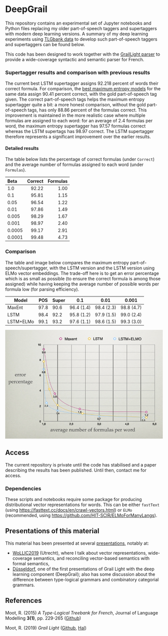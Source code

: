 # DeepGrail

This repository contains an experimental set of Jupyter notebooks and Python files replacing my older part-of-speech taggers and supertaggers with modern deep learning versions. A summary of my deep learning experiments using [TLGbank data](https://richardmoot.github.io/TLGbank/) to develop such part-of-speech taggers and supertaggers can be found below.

This code has been designed to work together with the [GrailLight parser](https://github.com/RichardMoot/GrailLight) to provide a wide-coverage syntactic and semantic parser for French. 

### Supertagger results and comparison with previous results

The current best LSTM supertagger assigns 92.218 percent of words their correct formula. For comparison, the [best maximum entropy models](https://github.com/RichardMoot/models) for the same data assign 90.41 percent correct, with the gold part-of-speech tag given. The correct part-of-speech tags helps the maximum entropy supertagger quite a bit: a more honest comparison, without the gold part-of-speech tags, has only 88.86 percent of the formulas correct. This improvement is maintained in the more realistic case where multiple formulas are assigned to each word: for an average of 2.4 formulas per word, the maximum entropy supertagger has 97.57 formulas correct whereas the LSTM supertags has 98.97 correct. The LSTM supertagger therefore represents a significant improvement over the earlier results.

#### Detailed results

The table below lists the percentage of correct formulas (under `Correct`) and the average number of formulas assigned to each word (under `Formulas`).

| Beta | Correct | Formulas|
|:-----|--------:|--------:|
1.0   | 92.22 | 1.00 |
0.1   | 95.81 | 1.15 |
0.05  | 96.54 | 1.22 |
0.01  | 97.86 | 1.49 |
0.005 | 98.29 | 1.67 |
0.001 | 98.97 | 2.40 |
0.0005 | 99.17 | 2.91 |
0.0001 | 99.48 | 4.73 |

### Comparison

The table and image below compares the maximum entropy part-of-speech/supertagger, with the LSTM version and the LSTM version using ELMo vector embeddings. The trade-off here is to get an error percentage which is as small as possible (to ensure the correct formula is among those assigned) while having keeping the average number of possible words per formula low (for parsing efficiency).

| Model | POS | Super | 0.1 | 0.01 | 0.001 |
|-------|-----|-------|-----|------|-------|
| MaxEnt | 97.8 | 90.6 | 96.4 (1.4) | 98.4 (2.3) | 98.8 (4.7) |
| LSTM | 98.4 | 92.2 | 95.8 (1.2) | 97.9 (1.5) | 99.0 (2.4) |
| LSTM+ELMo | 99.1 | 93.2 | 97.6 (1.1) | 98.6 (1.5) | 99.3 (3.0) |

![visual map of the average number of formulas/word versus the error percentage for the different models](https://github.com/RichardMoot/Slides/blob/master/eval_deep.png)

## Access

The current repository is private until the code has stabilised and a paper describing the results has been published. Until then, contact me for access. 

### Dependencies

These scripts and notebooks require some package for producing distributional vector representations for words. This can be either `fastText` (using https://fasttext.cc/docs/en/crawl-vectors.html) or `ELMo` (recommended, using https://github.com/HIT-SCIR/ELMoForManyLangs).

## Presentations of this material

This material has been presented at several [presentations](https://richardmoot.github.io/Slides/), notably at:
* [WoLLIC2019](https://richardmoot.github.io/Slides/WoLLIC2019.pdf) (Utrecht), where I talk about vector representations, wide-coverage semantics, and reconciling vector-based semantics with formal semantics,
* [Düsseldorf](https://richardmoot.github.io/Slides/WCS_Dusseldorf.pdf), one of the first presentations of Grail Light with the deep learning component (DeepGrail); also has some discussion about the difference between type-logical grammars and combinatory categorial grammars.

## References

Moot, R. (2015) _A Type-Logical Treebank for French_, Journal of
Language Modelling **3(1)**, pp. 229-265 ([Github](https://richardmoot.github.io/TLGbank/))

Moot, R. (2019) _Grail Light_ ([Github](https://github.com/RichardMoot/GrailLight), [Hal](
https://hal.archives-ouvertes.fr/hal-02101396/))

